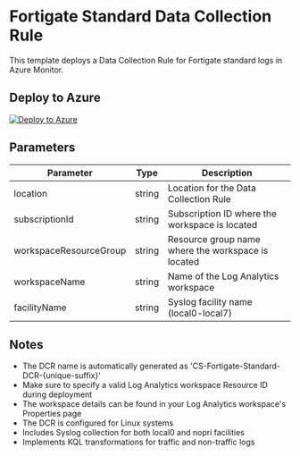 # Fortigate Standard Data Collection Rule

This template deploys a Data Collection Rule for Fortigate standard logs in Azure Monitor.

## Deploy to Azure

[![Deploy to Azure](https://aka.ms/deploytoazurebutton)](https://portal.azure.com/#create/Microsoft.Template/uri/https%3A%2F%2Fraw.githubusercontent.com%2FJohnnyMonteleoneCS%2FCost-Effective-Data-Collection-Rules%2Fmain%2Fazuredeploy.json)

## Parameters

| Parameter | Type | Description |
|-----------|------|-------------|
| location | string | Location for the Data Collection Rule |
| subscriptionId | string | Subscription ID where the workspace is located |
| workspaceResourceGroup | string | Resource group name where the workspace is located |
| workspaceName | string | Name of the Log Analytics workspace |
| facilityName | string | Syslog facility name (local0-local7) |

## Notes

- The DCR name is automatically generated as 'CS-Fortigate-Standard-DCR-{unique-suffix}'
- Make sure to specify a valid Log Analytics workspace Resource ID during deployment
- The workspace details can be found in your Log Analytics workspace's Properties page
- The DCR is configured for Linux systems
- Includes Syslog collection for both local0 and nopri facilities
- Implements KQL transformations for traffic and non-traffic logs
